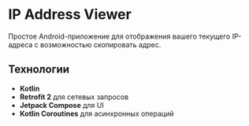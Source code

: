 # IP Address Viewer

Простое Android-приложение для отображения вашего текущего IP-адреса с возможностью скопировать адрес.

## Технологии
- **Kotlin**
- **Retrofit 2** для сетевых запросов
- **Jetpack Compose** для UI
- **Kotlin Coroutines** для асинхронных операций
